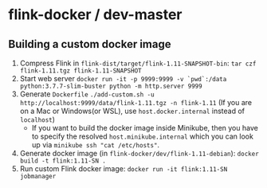 # flink-docker / dev-master

## Building a custom docker image

1. Compress Flink in `flink-dist/target/flink-1.11-SNAPSHOT-bin`: `tar czf flink-1.11.tgz flink-1.11-SNAPSHOT`
2. Start web server ``docker run -it -p 9999:9999 -v `pwd`:/data python:3.7.7-slim-buster python -m http.server 9999``
3. Generate `Dockerfile` `./add-custom.sh -u http://localhost:9999/data/flink-1.11.tgz -n flink-1.11`
	(If you are on a Mac or Windows(or WSL), use `host.docker.internal` instead of `localhost`)
	* If you want to build the docker image inside Minikube, then you have to specify the resolved `host.minikube.internal` which you can look up via `minikube ssh "cat /etc/hosts"`.
4. Generate docker image (in `flink-docker/dev/flink-1.11-debian`): `docker build -t flink:1.11-SN .`
5. Run custom Flink docker image: `docker run -it flink:1.11-SN jobmanager`

